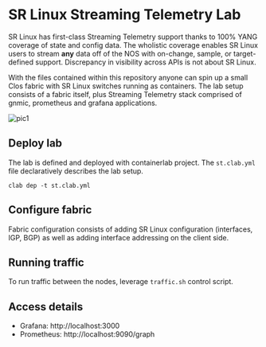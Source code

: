 # SR Linux Streaming Telemetry Lab
SR Linux has first-class Streaming Telemetry support thanks to 100% YANG coverage of state and config data. The wholistic coverage enables SR Linux users to stream **any** data off of the NOS with on-change, sample, or target-defined support. Discrepancy in visibility across APIs is not about SR Linux.

With the files contained within this repository anyone can spin up a small Clos fabric with SR Linux switches running as containers. The lab setup consists of a fabric itself, plus Streaming Telemetry stack comprised of gnmic, prometheus and grafana applications.

![pic1](https://gitlab.com/rdodin/pics/-/wikis/uploads/5a0deb299f40b1b9572d64c73c9890de/image.png)

## Deploy lab
The lab is defined and deployed with containerlab project. The `st.clab.yml` file declaratively describes the lab setup.

```
clab dep -t st.clab.yml
```

## Configure fabric
Fabric configuration consists of adding SR Linux configuration (interfaces, IGP, BGP) as well as adding interface addressing on the client side.

## Running traffic
To run traffic between the nodes, leverage `traffic.sh` control script.

## Access details
* Grafana: http://localhost:3000
* Prometheus: http://localhost:9090/graph